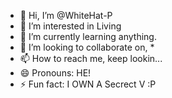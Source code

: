 - 👋 Hi, I’m @WhiteHat-P
- 👀 I’m interested in Living
- 🌱 I’m currently learning anything.
- 💞️ I’m looking to collaborate on, *
- 📫 How to reach me, keep lookin...
- 😄 Pronouns: HE!
- ⚡ Fun fact: I OWN A Secrect V :P

<!---
WhiteHat-P/WhiteHat-P is a ✨ special ✨ repository because its `README.md` (this file) appears on your GitHub profile.
You can click the Preview link to take a look at your changes.
--->

